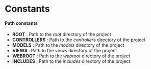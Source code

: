 Constants
===============

#### Path constants
* __ROOT__ : Path to the *root* directory of the project
* __CONTROLLERS__ : Path to the *controllers* directory of the project
* __MODELS__ : Path to the *models* directory of the project
* __VIEWS__ : Path to the *views* directory of the project
* __WEBROOT__ : Path to the *webroot* directory of the project
* __INCLUDES__ : Path to the *includes* directory of the project